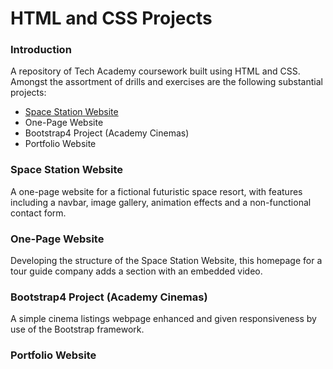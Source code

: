 # HTML and CSS Projects
### Introduction
A repository of Tech Academy coursework built using HTML and CSS. Amongst the assortment of drills and exercises are the following substantial projects:

- [Space Station Website]()
- One-Page Website
- Bootstrap4 Project (Academy Cinemas)
- Portfolio Website

### Space Station Website
   A one-page website for a fictional futuristic space resort, with features including a navbar, image gallery, animation effects and a non-functional contact form.

### One-Page Website
   Developing the structure of the Space Station Website, this homepage for a tour guide company adds a section with an embedded video.

### Bootstrap4 Project (Academy Cinemas)
   A simple cinema listings webpage enhanced and given responsiveness by use of the Bootstrap framework.

### Portfolio Website 

